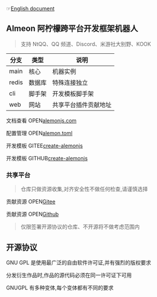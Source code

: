 ☞[English document](./README_English.md)

## Almeon 阿柠檬跨平台开发框架机器人

> 支持 NtQQ、QQ 频道、Discord、米游社大别野、KOOK

| 分支  | 类型   | 说明                 |
| ----- | ------ | -------------------- |
| main  | 核心   | 机器实例             |
| redis | 数据库 | 特殊连接独立         |
| cli   | 脚手架 | 开发模板脚手架       |
| web   | 网站   | 共享平台插件贡献地址 |

文档查看 OPEN[alemonjs.com](https://alemonjs.com)

配置管理 OPEN[alemon.toml](./alemon.md)

开发模板 GITEE[create-alemonjs](https://gitee.com/ningmengchongshui/alemon/tree/cli/bin/template)

开发模板 GITHUB[create-alemonjs](https://github.com/ningmengchongshui/alemon/tree/cli/bin/template)

### 共享平台

> 仓库只做资源收集,对齐安全性不做任何检查,请谨慎选择

贡献资源 OPEN[Gitee](https://gitee.com/ningmengchongshui/alemon/blob/web/docs/about/plugins.md)

贡献资源 OPEN[Github](https://gitee.com/ningmengchongshui/alemon/blob/web/docs/about/plugins.md)

> 仅限签署开源协议的仓库、不开源将不做考虑范围内

## 开源协议

GNU GPL 是使用最广泛的自由软件许可证,并有强烈的版权要求

分发衍生作品时,作品的源代码必须在同一许可证下可用

GNUGPL 有多种变体,每个变体都有不同的要求
